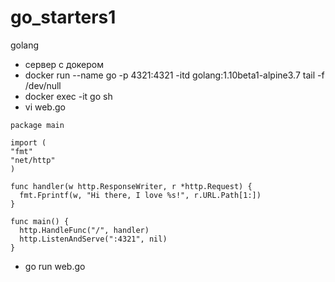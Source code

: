 # go_starters1
golang

- сервер с докером
- docker run --name go -p 4321:4321 -itd golang:1.10beta1-alpine3.7 tail -f /dev/null
- docker exec -it go sh
- vi web.go
```golang
package main

import (
"fmt"
"net/http"
)

func handler(w http.ResponseWriter, r *http.Request) {
  fmt.Fprintf(w, "Hi there, I love %s!", r.URL.Path[1:])
}

func main() {
  http.HandleFunc("/", handler)
  http.ListenAndServe(":4321", nil)
}
```
- go run web.go
